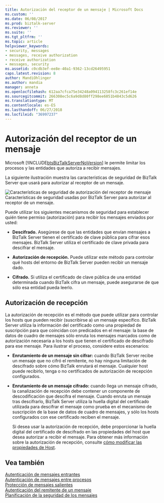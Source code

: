 ```yaml
---
title: Autorización del receptor de un mensaje | Microsoft Docs
ms.custom: ''
ms.date: 06/08/2017
ms.prod: biztalk-server
ms.reviewer: ''
ms.suite: ''
ms.tgt_pltfrm: ''
ms.topic: article
helpviewer_keywords:
- security, messages
- messages, receive authorization
- receive authorization
- messages, security
ms.assetid: c0cdb3ef-ee8e-40a1-9362-13cd26495951
caps.latest.revision: 8
author: MandiOhlinger
ms.author: mandia
manager: anneta
ms.openlocfilehash: 612aa7cfca75e34248a094113258fc3c261ef14e
ms.sourcegitcommit: 266308ec5c6a9d8d80ff298ee6051b4843c5d626
ms.translationtype: MT
ms.contentlocale: es-ES
ms.lasthandoff: 06/27/2018
ms.locfileid: "36997237"
---
```

# <a name="authorizing-the-receiver-of-a-message"></a>Autorización del receptor de un mensaje
Microsoft [!INCLUDE[btsBizTalkServerNoVersion](../includes/btsbiztalkservernoversion-md.md)] le permite limitar los procesos y las entidades que autoriza a recibir mensajes.  
  
 La siguiente ilustración muestra las características de seguridad de BizTalk Server que usará para autorizar al receptor de un mensaje.  
  
 ![Características de seguridad de autorización del receptor de mensaje](../core/media/ebiz-plan-secoverview-authz.gif "ebiz_plan_secoverview_authz")  
Características de seguridad usadas por BizTalk Server para autorizar al receptor de un mensaje.  
  
 Puede utilizar los siguientes mecanismos de seguridad para establecer quién tiene permiso (autorización) para recibir los mensajes enviados por usted:  
  
-   **Descifrado.** Asegúrese de que las entidades que envían mensajes a BizTalk Server tienen el certificado de clave pública para cifrar esos mensajes. BizTalk Server utiliza el certificado de clave privada para descifrar el mensaje.  
  
-   **Autorización de recepción.** Puede utilizar este método para controlar qué hosts del entorno de BizTalk Server pueden recibir un mensaje dado.  
  
-   **Cifrado.** Si utiliza el certificado de clave pública de una entidad determinada cuando BizTalk cifra un mensaje, puede asegurarse de que sólo esa entidad pueda leerlo.  
  
## <a name="receive-authorization"></a>Autorización de recepción  
 La autorización de recepción es el método que puede utilizar para controlar los hosts que pueden recibir (suscribirse a) un mensaje específico. BizTalk Server utiliza la información del certificado como una propiedad de suscripción para que coincidan con predicados en el mensaje: la base de datos de cuadro de mensajes sólo enruta los mensajes marcados como de autorización necesaria a los hosts que tienen el certificado de descifrado para ese mensaje. Para ilustrar el proceso, considere estos escenarios:  
  
- **Enrutamiento de un mensaje sin cifrar:** cuando BizTalk Server recibe un mensaje que no cifró el remitente, no hay ninguna limitación de descifrado sobre cómo BizTalk enrutará el mensaje. Cualquier host puede recibirlo, tenga o no certificados de autorización de recepción configurados.  
  
- **Enrutamiento de un mensaje cifrado:** cuando llega un mensaje cifrado, la canalización de recepción debe contener un componente de descodificación que descifra el mensaje. Cuando enruta un mensaje tras descifrarlo, BizTalk Server utiliza la huella digital del certificado utilizada para descifrar el mensaje como prueba en el mecanismo de suscripción de la base de datos de cuadro de mensajes, y sólo los hosts configurados con ese certificado reciben el mensaje.  
  
  Si desea usar la autorización de recepción, debe proporcionar la huella digital del certificado de descifrado en las propiedades del host que desea autorizar a recibir el mensaje. Para obtener más información sobre la autorización de recepción, consulte [cómo modificar las propiedades de Host](../core/how-to-modify-host-properties.md).  
  
## <a name="see-also"></a>Vea también  
 [Autenticación de mensajes entrantes](../core/inbound-message-authentication.md)   
 [Autenticación de mensajes entre procesos](../core/authentication-of-messages-between-processes.md)   
 [Protección de mensajes salientes](../core/outbound-message-protection.md)   
 [Autenticación del remitente de un mensaje](../core/authenticating-the-sender-of-a-message.md)   
 [Planificación de la seguridad de los mensajes](../core/planning-message-security.md)